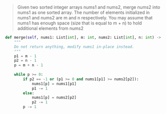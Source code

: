 > Given two sorted integer arrays nums1 and nums2, merge nums2 into nums1 as one sorted array.
> The number of elements initialized in nums1 and nums2 are m and n respectively.
> You may assume that nums1 has enough space (size that is equal to m + n) to hold additional elements from nums2

```python
def merge(self, nums1: List[int], m: int, nums2: List[int], n: int) -> None: 
    """ 
    Do not return anything, modify nums1 in-place instead. 
    """ 
    p1 = m - 1 
    p2 = n - 1 
    p = m + n - 1 
        
    while p >= 0: 
        if p2 == -1 or (p1 >= 0 and nums1[p1] >= nums2[p2]): 
            nums1[p] = nums1[p1] 
            p1 -= 1 
        else: 
            nums1[p] = nums2[p2] 
            p2 -= 1
        p -= 1
```

